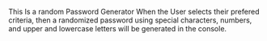 This Is a random Password Generator
When the User selects their prefered criteria, 
then a randomized password using special characters, numbers, and upper and lowercase letters will be generated in the console.
